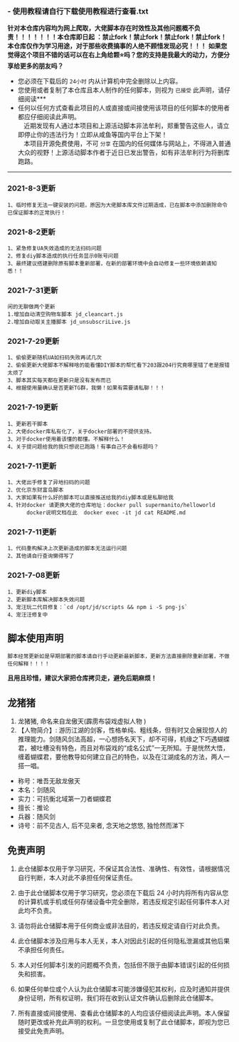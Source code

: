 ### -  **使用教程请自行下载使用教程进行查看.txt** 
 **针对本仓库内容均为网上爬取，大佬脚本存在时效性及其他问题概不负责！！！！！！！本仓库即日起 ：禁止fork！禁止fork！禁止fork！禁止fork！\
   本仓库仅作为学习用途，对于那些收费搞事的人绝不顾惜发现必究！！！** 
__如果您觉得这个项目不错的话可以在右上角给颗⭐吗？您的支持是我最大的动力，方便分享给更多的朋友吗？__
* 您必须在下载后的 `24小时` 内从计算机中完全删除以上内容。
* 您使用或者复制了本仓库且本人制作的任何脚本，则视为 `已接受` 此声明，请仔细阅读*** 
* 任何以任何方式查看此项目的人或直接或间接使用该项目的任何脚本的使用者都应仔细阅读此声明。\
ㅤ近期发现有人通过本项目和上源活动脚本非法牟利，郑重警告这些人，请立即停止你的违法行为！立即从咸鱼等国内平台上下架！\
ㅤ本项目开源免费使用，不可 `分享` 在国内的任何媒体与网站上，不得进入普通大众的视野！上源活动脚本作者于近日已发出警告，如有非法牟利行为将删库跑路。
***
###  **2021-8-3更新**
    1、临时修复无法一键安装的问题，原因为大佬脚本库文件过期造成，已在脚本中添加删除命令已保证脚本的正常执行！
###  **2021-8-2更新**
    1、紧急修复UA失效造成的无法扫码问题
    2、修复diy脚本造成的执行任务显示0账号问题
    3、最终建议搭建删除原有脚本重新部署，在新的部署环境中会自动修复一些环境依赖请知悉！！
###  **2021-7-31更新**
    闲的无聊做两个更新
    1.增加自动清空购物车脚本 jd_cleancart.js
    2.增加自动取关主播脚本 jd_unsubscriLive.js
###  **2021-7-29更新**
    1、偷偷更新随机UA如扫码失败再试几次
    2、偷偷更新大佬脚本不解释啥的能看懂DIY脚本的帮忙看下203跟204行究竟哪里错了老是报错太烦了
    3、脚本其实每天都在更新只是没有发布而已
    4、根据使用量确认是否更新TG群，我懒！如果有需要请私聊！！！
###  **2021-7-19更新**
    1、更新若干脚本
    2、大佬docker库私有化了，关于docker部署的不提供支持。
    3、对于docker使用着该懂的都懂。不解释什么！
    4、关于提问题给我的我只想说已跑路！有事自己不会看标题吗？
###  **2021-7-11更新**
    1、大佬出手修复了异地扫码的问题
    2、优化京东财富岛脚本
    3、大家如果有什么好的脚本可以直接推送给我的diy脚本或是私聊给我
    4、针对docker 请更换大佬的仓库地址：docker pull supermanito/helloworld
          docker说明文档在此  docker exec -it jd cat README.md

###  **2021-7-11更新**
    1、代码重构解决上次更新造成的脚本无法运行问题
    2、其他请自行查询懒得写了
###  **2021-7-08更新**
    1、更新diy脚本
    2、更新脚本库解决脚本失效问题
    3、宠汪玩二代目修复：`cd /opt/jd/scripts && npm i -S png-js`  
    4、宠汪汪修复中

## 脚本使用声明
    脚本经常更新如是早期部署的脚本请自行手动更新最新脚本，更新方法直接删除重新部署，不做任何解释！！！！
 **且用且珍惜，建议大家把仓库拷贝走，避免后期麻烦！** 
## 龙猪猪

1. 龙猪猪, 命名来自龙傲天(霹雳布袋戏虚拟人物
)
2. 【人物简介】: 游历江湖的剑客，性格单纯、粗线条，但有时又会展现惊人的推理能力。剑随风剑法高超，一心想扬名天下，却不可得，机缘之下巧遇蝴蝶君，被吐槽没有特色，而且对布袋戏的“成名公式”一无所知。于是恍然大悟，缠着蝴蝶君，要他教导如何建立自己的特色，以及在江湖成名的方法，两人一搭一唱。

* 称号：唯吾无敌龙傲天
* 本名：剑随风
* 实力：可抗衡北域第一刀者蝴蝶君
* 擅长：推论
* 兵器：随风剑
* 诗号：前不见古人, 后不见来者, 念天地之悠悠, 独怆然而涕下


## 免责声明

1. 此仓储脚本仅用于学习研究，不保证其合法性、准确性、有效性，请根据情况自行判断，本人对此不承担任何保证责任。

2. 由于此仓储脚本仅用于学习研究，您必须在下载后 24 小时内将所有内容从您的计算机或手机或任何存储设备中完全删除，若违反规定引起任何事件本人对此均不负责。

3. 请勿将此仓储脚本用于任何商业或非法目的，若违反规定请自行对此负责。

4. 此仓储脚本涉及应用与本人无关，本人对因此引起的任何隐私泄漏或其他后果不承担任何责任。

5. 本人对任何脚本引发的问题概不负责，包括但不限于由脚本错误引起的任何损失和损害。

6. 如果任何单位或个人认为此仓储脚本可能涉嫌侵犯其权利，应及时通知并提供身份证明，所有权证明，我们将在收到认证文件确认后删除此仓储脚本。

7. 所有直接或间接使用、查看此仓储脚本的人均应该仔细阅读此声明。本人保留随时更改或补充此声明的权利。一旦您使用或复制了此仓储脚本，即视为您已接受此免责声明。


